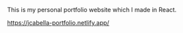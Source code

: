 This is my personal portfolio website which I made in React. 

https://jcabella-portfolio.netlify.app/
